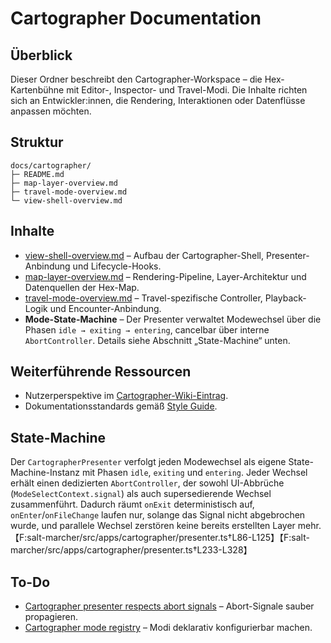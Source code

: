 # Cartographer Documentation

## Überblick
Dieser Ordner beschreibt den Cartographer-Workspace – die Hex-Kartenbühne mit Editor-, Inspector- und Travel-Modi. Die Inhalte
richten sich an Entwickler:innen, die Rendering, Interaktionen oder Datenflüsse anpassen möchten.

## Struktur
```
docs/cartographer/
├─ README.md
├─ map-layer-overview.md
├─ travel-mode-overview.md
└─ view-shell-overview.md
```

## Inhalte
- [view-shell-overview.md](view-shell-overview.md) – Aufbau der Cartographer-Shell, Presenter-Anbindung und Lifecycle-Hooks.
- [map-layer-overview.md](map-layer-overview.md) – Rendering-Pipeline, Layer-Architektur und Datenquellen der Hex-Map.
- [travel-mode-overview.md](travel-mode-overview.md) – Travel-spezifische Controller, Playback-Logik und Encounter-Anbindung.
- **Mode-State-Machine** – Der Presenter verwaltet Modewechsel über die Phasen `idle → exiting → entering`, cancelbar über interne `AbortController`. Details siehe Abschnitt „State-Machine“ unten.

## Weiterführende Ressourcen
- Nutzerperspektive im [Cartographer-Wiki-Eintrag](../../../wiki/Cartographer.md).
- Dokumentationsstandards gemäß [Style Guide](../../../style-guide.md).

## State-Machine
Der `CartographerPresenter` verfolgt jeden Modewechsel als eigene State-Machine-Instanz mit Phasen `idle`, `exiting` und `entering`. Jeder Wechsel erhält einen dedizierten `AbortController`, der sowohl UI-Abbrüche (`ModeSelectContext.signal`) als auch supersedierende Wechsel zusammenführt. Dadurch räumt `onExit` deterministisch auf, `onEnter`/`onFileChange` laufen nur, solange das Signal nicht abgebrochen wurde, und parallele Wechsel zerstören keine bereits erstellten Layer mehr.【F:salt-marcher/src/apps/cartographer/presenter.ts†L86-L125】【F:salt-marcher/src/apps/cartographer/presenter.ts†L233-L328】

## To-Do
- [Cartographer presenter respects abort signals](../../../todo/cartographer-presenter-abort-handling.md) – Abort-Signale sauber propagieren.
- [Cartographer mode registry](../../../todo/cartographer-mode-registry.md) – Modi deklarativ konfigurierbar machen.
